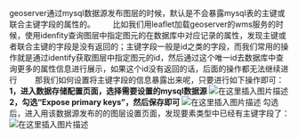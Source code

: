  geoserver通过mysql数据源发布图层的时候，默认是不会暴露mysql表的主键或联合主键字段的属性的。
  比如我们用leaflet加载geoserver的wms服务的时候，使用idenfity查询图层中指定图元的在数据库中对应记录的属性，发现主键或者联合主键的字段是没有返回的；主键字段一般是id之类的字段，而我们常用的操作就是通过identify获取图层中指定图元的id，然后通过这个唯一id去数据库中查询更多的属性信息进行展示，如果这个id没有返回的话，后面的操作都无法继续进行
  那我们如何设置将主键字段的信息暴露出来呢，只要进行如下操作即可：
**1，进入数据存储配置页面，选择需要设置的mysql数据源**
![在这里插入图片描述](https://pzy-images.oss-cn-hangzhou.aliyuncs.com/img/202208021041258.png)
**2，勾选“Expose primary keys”，然后保存即可**
![在这里插入图片描述](https://pzy-images.oss-cn-hangzhou.aliyuncs.com/img/202208021041259.png)
勾选后，进入用该数据源发布的的图层设置页面，发现要素类型中已经有主键字段了：
![在这里插入图片描述](https://pzy-images.oss-cn-hangzhou.aliyuncs.com/img/202208021041260.png) 